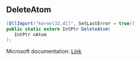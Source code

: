 ## DeleteAtom

```csharp
[DllImport("kernel32.dll", SetLastError = true)]
public static extern IntPtr DeleteAtom(
   IntPtr nAtom
);
```

Microsoft documentation: [Link](https://learn.microsoft.com/en-us/windows/win32/api/winbase/nf-winbase-deleteatom#:~:text=The%20DeleteAtom%20function%20decrements%20the,other%20clients%20are%20using%20it.)
